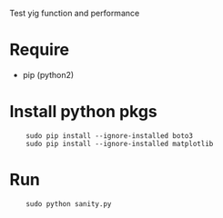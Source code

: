 Test yig function and performance

# Require
+ pip (python2)

# Install python pkgs
```
    sudo pip install --ignore-installed boto3
    sudo pip install --ignore-installed matplotlib
```

# Run
```
    sudo python sanity.py
```